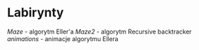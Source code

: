# Labirynty

*Maze* - algorytm Eller'a
*Maze2* - algorytm Recursive backtracker
*animations* - animacje algorytmu Ellera
